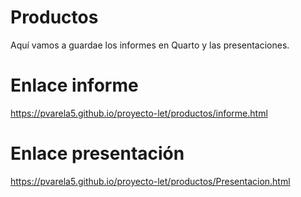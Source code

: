 # Productos

Aquí vamos a guardae los informes en Quarto y las presentaciones.

# Enlace informe

<https://pvarela5.github.io/proyecto-let/productos/informe.html>

# Enlace presentación

<https://pvarela5.github.io/proyecto-let/productos/Presentacion.html>
